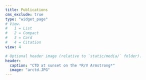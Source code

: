 ```yaml
---
title: Publications
cms_exclude: true
type: "widget_page"
# View.
#   1 = List
#   2 = Compact
#   3 = Card
#   4 = Citation
view: 4

# Optional header image (relative to `static/media/` folder).
header:
  caption: "CTD at sunset on the *R/V Armstrong*"
  image: "arctd.JPG"
---
```

